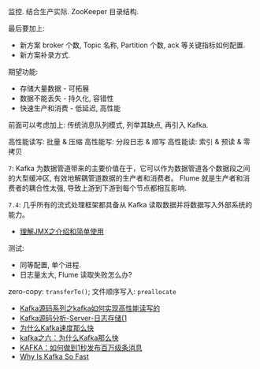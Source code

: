 
监控.
结合生产实际.
ZooKeeper 目录结构.

最后要加上:
- 新方案 broker 个数, Topic 名称, Partition 个数, ack 等关键指标如何配置.
- 新方案补录方式.

期望功能: 
- 存储大量数据 - 可拓展
- 数据不能丢失 - 持久化, 容错性
- 快速生产和消费 - 低延迟, 高性能

前面可以考虑加上:
传统消息队列模式, 列举其缺点, 再引入 Kafka.


高性能读写: 批量 & 压缩
高性能写: 分段日志 & 顺写
高性能读: 索引 & 预读 & 零拷贝

`7`: Kafka 为数据管道带来的主要价值在于，它可以作为数据管道各个数据段之间的大型缓冲区, 有效地解耦管道数据的生产者和消费者。
Flume 就是生产者和消费者的耦合性太强, 导致上游到下游到每个节点都相互影响.

`7.4`: 几乎所有的流式处理框架都具备从 Kafka 读取数据并将数据写入外部系统的能力。

- [理解JMX之介绍和简单使用](https://blog.csdn.net/lmy86263/article/details/71037316)

测试:
  - 同等配置, 单个进程.
  - 日志量太大, Flume 读取失败怎么办?

zero-copy: `transferTo()`;
文件顺序写入: `preallocate`
- [Kafka源码系列之kafka如何实现高性能读写的](https://cloud.tencent.com/developer/article/1032487)
- [Kafka源码分析-Server-日志存储(1](https://www.jianshu.com/p/107ea6311eae)
- [为什么Kafka速度那么快](https://www.cnblogs.com/binyue/p/10308754.html)
- [kafka之六：为什么Kafka那么快](https://www.cnblogs.com/duanxz/p/4705164.html)
- [KAFKA：如何做到1秒发布百万级条消息](http://rdc.hundsun.com/portal/article/709.html)
- [Why Is Kafka So Fast](http://searene.me/2017/07/09/Why-is-Kafka-so-fast/)

